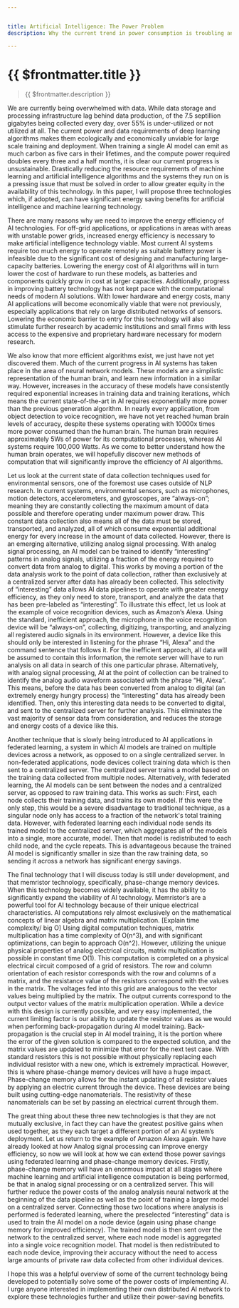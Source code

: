 ```yaml
---


title: Artificial Intelligence: The Power Problem
description: Why the current trend in power consumption is troubling and some potential solutions

---
```



# {{ $frontmatter.title }}
  >{{ $frontmatter.description }}


We are currently being overwhelmed with data. While data storage and processing infrastructure lag behind data production, of the 7.5 septillion gigabytes being collected every day, over 55% is under-utilized or not utilized at all. The current power and data requirements of deep learning algorithms makes them ecologically and economically unviable for large scale training and deployment. When training a single AI model can emit as much carbon as five cars in their lifetimes, and the compute power required doubles every three and a half months,  it is clear our current progress is unsustainable. Drastically reducing the resource requirements of machine learning and artificial intelligence algorithms and the systems they run on is a pressing issue that must be solved in order to allow greater equity in the availability of this technology. In this paper, I will propose three technologies which, if adopted, can have significant energy saving benefits for artificial intelligence and machine learning technology.

There are many reasons why we need to improve the energy efficiency of AI technologies. For off-grid applications, or applications in areas with areas with unstable power grids, increased energy efficiency is necessary to make artificial intelligence technology viable. Most current AI systems require too much energy to operate remotely as suitable battery power is infeasible due to the significant cost of designing and manufacturing large-capacity batteries. Lowering the energy cost of AI algorithms will in turn lower the cost of hardware to run these models, as batteries and components quickly grow in cost at larger capacities. Additionally, progress in improving battery technology has not kept pace with the computational needs of modern AI solutions.  With lower hardware and energy costs, many AI applications will become economically viable that were not previously, especially applications that rely on large distributed networks of sensors. Lowering the economic barrier to entry for this technology will also stimulate further research by academic institutions and small firms with less access to the expensive and proprietary hardware necessary for modern research.

We also know that more efficient algorithms exist, we just have not yet discovered them. Much of the current progress in AI systems has taken place in the area of neural network models. These models are a simplistic representation of the human brain, and learn new information in a similar way. However, increases in the accuracy of these models have consistently required exponential increases in training data and training iterations, which means the current state-of-the-art in AI requires exponentially more power than the previous generation algorithm. In nearly every application, from object detection to voice recognition, we have not yet reached human brain levels of accuracy, despite these systems operating with 10000x times more power consumed than the human brain. The human brain requires approximately 5Ws of power for its computational processes, whereas AI systems require 100,000 Watts. As we come to better understand how the human brain operates, we will hopefully discover new methods of computation that will significantly improve the efficiency of AI algorithms.

Let us look at the current state of data collection techniques used for environmental sensors, one of the foremost use cases outside of NLP research. In current systems, environmental sensors, such as microphones,  motion detectors, accelerometers, and gyroscopes, are “always-on”; meaning they are constantly collecting the maximum amount of data possible and therefore operating under maximum power draw. This constant data collection also means all of the data must be stored, transported, and analyzed, all of which consume exponential additional energy for every increase in the amount of data collected. However, there is an emerging alternative, utilizing analog signal processing. With analog signal processing,  an AI model can be trained to identify “interesting” patterns in analog signals, utilizing a fraction of the energy required to convert data from analog to digital. This works by moving a portion of the data analysis work to the point of data collection, rather than exclusively at a centralized server after data has already been collected. This selectivity of “interesting” data allows AI data pipelines to operate with greater energy efficiency, as they only need to store, transport, and analyze the data that has been pre-labeled as “interesting”.
To illustrate this effect, let us look at the example of voice recognition devices, such as Amazon’s Alexa. Using the standard, inefficient approach, the microphone in the voice recognition device will be “always-on”, collecting, digitizing, transporting, and analyzing all registered audio signals in its environment. However, a device like this should only be interested in listening for the phrase “Hi, Alexa” and the command sentence that follows it. For the inefficient approach, all data will be assumed to contain this information, the remote server will have to run analysis on all data in search of this one particular phrase. Alternatively, with analog signal processing, AI at the point of collection can be trained to identify the analog audio waveform associated with the phrase “Hi, Alexa”. This means, before the data has been converted from analog to digital (an extremely energy hungry process) the “interesting” data has already been identified. Then, only this interesting data needs to be converted to digital, and sent to the centralized server for further analysis. This eliminates the vast majority of sensor data from consideration, and reduces the storage and energy costs of a device like this.

Another technique that is slowly being introduced to AI applications in federated learning, a system in which AI models are trained on multiple devices across a network, as opposed to on a single centralized server. In non-federated applications, node devices collect training data which is then sent to a centralized server. The centralized server trains a model based on the training data collected from multiple nodes. Alternatively, with federated learning, the AI models can be sent between the nodes and a centralized server, as opposed to raw training data. This works as such: First, each node collects their training data, and trains its own model. If this were the only step, this would be a severe disadvantage to traditional technique, as a singular node only has access to a fraction of the network's total training data. However, with federated learning each individual node sends its trained model to the centralized server, which aggregates all of the models into a single, more accurate, model. Then that model is redistributed to each child node, and the cycle repeats. This is advantageous because the trained AI  model is significantly smaller in size than the raw training data, so sending it across a network has significant energy savings.

The final technology that I will discuss today is still under development, and that memristor technology, specifically, phase-change memory devices. When this technology becomes widely available, it has the ability to significantly expand the viability of AI technology. Memristor’s are a powerful tool for AI technology because of their unique electrical characteristics. AI computations rely almost exclusively on the mathematical concepts of linear algebra and matrix multiplication. [Explain time complexity/ big O] Using digital computation techniques, matrix multiplication has a time complexity of   O(n^3), and with significant optimizations, can begin to approach O(n^2). However, utilizing the unique physical properties of analog electrical circuits, matrix multiplication is possible in constant time O(1).  This computation is completed on a physical electrical circuit composed of a grid of resistors. The row and column orientation of each resistor corresponds with the row and columns of a matrix, and the resistance value of the resistors correspond with the values in the matrix. The voltages fed into this grid are analogous to the vector values being multiplied by the matrix. The output currents correspond to the output vector values of the matrix multiplication operation. While a device with this design is currently possible, and very easy implemented, the current limiting factor is our ability to update the resistor values as we would when performing back-propagation during AI model training. Back-propagation is the crucial step in AI model training, it is the portion where the error of the given solution is compared to the expected solution, and the matrix values are updated to minimize that error for the next test case. With standard resistors this is not possible without physically replacing each individual resistor with a new one, which is extremely impractical. However, this is where phase-change memory devices will have a huge impact. Phase-change memory allows for the instant updating of all resistor values by applying an electric current through the device. These devices are being built using cutting-edge nanomaterials. The resistivity of these nanomaterials can be set by passing an electrical current through them.

The great thing about these three new technologies is that they are not mutually exclusive, in fact they can have the greatest positive gains when used together, as they each target a different portion of an AI system’s deployment. Let us return to the example of Amazon Alexa again. We have already looked at how Analog signal processing can improve energy efficiency, so now we will look at how we can extend those power savings using federated learning and phase-change memory devices. Firstly, phase-change memory will have an enormous impact at all stages where machine learning and artificial intelligence computation is being performed, be that in analog signal processing or on a centralized server. This will further reduce the power costs of the analog analysis neural network at the beginning of the data pipeline as well as the point of training a larger model on a centralized server. Connecting those two locations where analysis is performed is federated learning, where the preselected “interesting” data is used to train  the AI model on a node device (again using phase change memory for improved efficiency). The trained model is then sent over the network to the centralized server, where each node model is aggregated into a single voice recognition model. That model is then redistributed to each node device, improving their accuracy without the need to access large amounts of private raw data collected from other individual devices.

I hope this was a helpful overview of some of the current technology being developed to potentially solve some of the power costs of implementing AI. I urge anyone interested in implementing their own distributed AI network to explore these technologies further and utilize their power-saving benefits.
